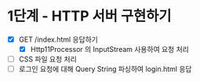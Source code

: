 # 1단계 - HTTP 서버 구현하기

- [x] GET /index.html 응답하기
  - [x] Http11Processor 의 InputStream 사용하여 요청 처리
- [ ] CSS 파일 요청 처리
- [ ] 로그인 요청에 대해 Query String 파싱하여 login.html 응답
